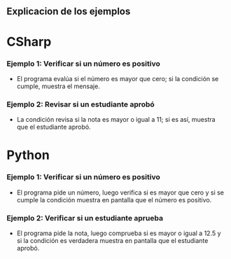 ## Explicacion de los ejemplos

# CSharp

### Ejemplo 1: Verificar si un número es positivo

- El programa evalúa si el número es mayor que cero; si la condición se cumple, muestra el mensaje.

### Ejemplo 2: Revisar si un estudiante aprobó

- La condición revisa si la nota es mayor o igual a 11; si es así, muestra que el estudiante aprobó.

# Python

### Ejemplo 1: Verificar si un número es positivo

- El programa pide un número, luego verifica si es mayor que cero y si se cumple la condición muestra en pantalla que el número es positivo.

### Ejemplo 2: Verificar si un estudiante aprueba

- El programa pide la nota, luego comprueba si es mayor o igual a 12.5 y si la condición es verdadera muestra en pantalla que el estudiante aprobó.